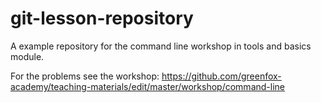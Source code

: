 # git-lesson-repository
A example repository for the command line workshop in tools and basics module.

For the problems see the workshop: https://github.com/greenfox-academy/teaching-materials/edit/master/workshop/command-line
